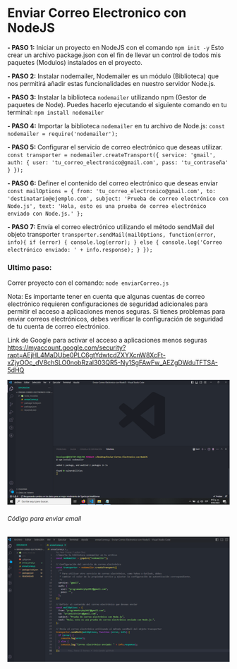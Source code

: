 # Enviar Correo Electronico con NodeJS

**- PASO 1:**
Iniciar un proyecto en NodeJS con el comando
`npm init -y`
Esto crear un archivo package.json con el fin de llevar un control de todos mis paquetes (Modulos) instalados en el proyecto.

**- PASO 2:**
Instalar nodemailer, Nodemailer es un módulo (Biblioteca) que nos permitirá añadir estas funcionalidades en nuestro servidor Node.js.

**- PASO 3:**
Instalar la biblioteca `nodemailer` utilizando npm (Gestor de paquetes de Node). Puedes hacerlo ejecutando el siguiente comando en tu terminal:
`npm install nodemailer`

**- PASO 4:**
Importar la biblioteca `nodemailer` en tu archivo de Node.js:
`const nodemailer = require('nodemailer');`

**- PASO 5:**
Configurar el servicio de correo electrónico que deseas utilizar.
`const transporter = nodemailer.createTransport({
  service: 'gmail',
  auth: {
    user: 'tu_correo_electronico@gmail.com',
    pass: 'tu_contraseña'
  }
});`

**- PASO 6:**
Definer el contenido del correo electrónico que deseas enviar
`const mailOptions = {
from: 'tu_correo_electronico@gmail.com',
to: 'destinatario@ejemplo.com',
subject: 'Prueba de correo electrónico con Node.js',
text: 'Hola, esto es una prueba de correo electrónico enviado con Node.js.'
};`

**- PASO 7:**
Envía el correo electrónico utilizando el método sendMail del objeto transporter
`transporter.sendMail(mailOptions, function(error, info){
  if (error) {
    console.log(error);
  } else {
    console.log('Correo electrónico enviado: ' + info.response);
  }
});
`

### Ultimo paso:

Correr proyecto con el comando:
`node enviarCorreo.js`

Nota:
Es importante tener en cuenta que algunas cuentas de correo electrónico requieren configuraciones de seguridad adicionales para permitir el acceso a aplicaciones menos seguras. Si tienes problemas para enviar correos electrónicos, debes verificar la configuración de seguridad de tu cuenta de correo electrónico.

Link de Google para activar el acceso a aplicaciones menos seguras
https://myaccount.google.com/security?rapt=AEjHL4MaDUbe0PLC6gtYdwtcdZXYXcnW8XcFt-xZjyOOc_dV8chSLO0nobRzal303QR5-Ny1SgFAwFw_AEZgDWduTFTSA-5dHQ

![](https://raw.githubusercontent.com/urian121/imagenes-proyectos-github/master/paquete-nodemailer.png)

###### Código para enviar email

![](https://raw.githubusercontent.com/urian121/imagenes-proyectos-github/master/portada_enviar_email_con_node.PNG)

